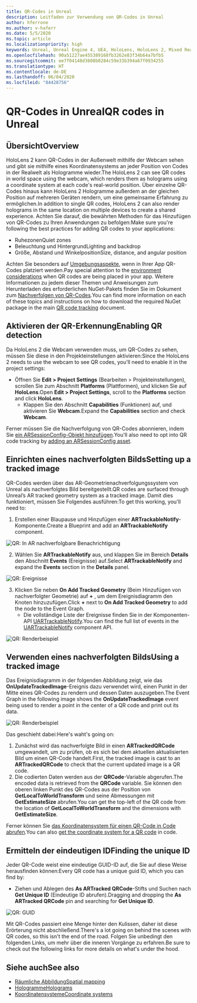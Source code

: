 ```yaml
---
title: QR-Codes in Unreal
description: Leitfaden zur Verwendung von QR-Codes in Unreal
author: hferrone
ms.author: v-haferr
ms.date: 5/5/2020
ms.topic: article
ms.localizationpriority: high
keywords: Unreal, Unreal Engine 4, UE4, HoloLens, HoloLens 2, Mixed Reality, Entwicklung, Features, Dokumentation, Leitfäden, Hologramme, QR-Codes
ms.openlocfilehash: 90a51227ae455389168fb3262e83f34b64a7bfb5
ms.sourcegitcommit: ee7f04148d3608b0284c59e33b394a67f0934255
ms.translationtype: HT
ms.contentlocale: de-DE
ms.lasthandoff: 06/04/2020
ms.locfileid: "84428756"
---
```

# <a name="qr-codes-in-unreal"></a><span data-ttu-id="bd4a8-104">QR-Codes in Unreal</span><span class="sxs-lookup"><span data-stu-id="bd4a8-104">QR codes in Unreal</span></span>

## <a name="overview"></a><span data-ttu-id="bd4a8-105">Übersicht</span><span class="sxs-lookup"><span data-stu-id="bd4a8-105">Overview</span></span>

<span data-ttu-id="bd4a8-106">HoloLens 2 kann QR-Codes in der Außenwelt mithilfe der Webcam sehen und gibt sie mithilfe eines Koordinatensystems an jeder Position von Codes in der Realwelt als Hologramme wieder.</span><span class="sxs-lookup"><span data-stu-id="bd4a8-106">The HoloLens 2 can see QR codes in world space using the webcam, which renders them as holograms using a coordinate system at each code's real-world position.</span></span>  <span data-ttu-id="bd4a8-107">Über einzelne QR-Codes hinaus kann HoloLens 2 Hologramme außerdem an der gleichen Position auf mehreren Geräten rendern, um eine gemeinsame Erfahrung zu ermöglichen.</span><span class="sxs-lookup"><span data-stu-id="bd4a8-107">In addition to single QR codes, HoloLens 2 can also render holograms in the same location on multiple devices to create a shared experience.</span></span> <span data-ttu-id="bd4a8-108">Achten Sie darauf, die bewährten Methoden für das Hinzufügen von QR-Codes zu Ihren Anwendungen zu befolgen:</span><span class="sxs-lookup"><span data-stu-id="bd4a8-108">Make sure you're following the best practices for adding QR codes to your applications:</span></span>

- <span data-ttu-id="bd4a8-109">Ruhezonen</span><span class="sxs-lookup"><span data-stu-id="bd4a8-109">Quiet zones</span></span>
- <span data-ttu-id="bd4a8-110">Beleuchtung und Hintergrund</span><span class="sxs-lookup"><span data-stu-id="bd4a8-110">Lighting and backdrop</span></span>
- <span data-ttu-id="bd4a8-111">Größe, Abstand und Winkelposition</span><span class="sxs-lookup"><span data-stu-id="bd4a8-111">Size, distance, and angular position</span></span>

<span data-ttu-id="bd4a8-112">Achten Sie besonders auf [Umgebungsaspekte](environment-considerations-for-hololens.md), wenn in Ihrer App QR-Codes platziert werden.</span><span class="sxs-lookup"><span data-stu-id="bd4a8-112">Pay special attention to the [environment considerations](environment-considerations-for-hololens.md) when QR codes are being placed in your app.</span></span> <span data-ttu-id="bd4a8-113">Weitere Informationen zu jedem dieser Themen und Anweisungen zum Herunterladen des erforderlichen NuGet-Pakets finden Sie im Dokument zum [Nachverfolgen von QR-Codes](qr-code-tracking.md).</span><span class="sxs-lookup"><span data-stu-id="bd4a8-113">You can find more information on each of these topics and instructions on how to download the required NuGet package in the main [QR code tracking](qr-code-tracking.md) document.</span></span> 

## <a name="enabling-qr-detection"></a><span data-ttu-id="bd4a8-114">Aktivieren der QR-Erkennung</span><span class="sxs-lookup"><span data-stu-id="bd4a8-114">Enabling QR detection</span></span>
<span data-ttu-id="bd4a8-115">Da HoloLens 2 die Webcam verwenden muss, um QR-Codes zu sehen, müssen Sie diese in den Projekteinstellungen aktivieren:</span><span class="sxs-lookup"><span data-stu-id="bd4a8-115">Since the HoloLens 2 needs to use the webcam to see QR codes, you'll need to enable it in the project settings:</span></span>
- <span data-ttu-id="bd4a8-116">Öffnen Sie **Edit > Project Settings** (Bearbeiten > Projekteinstellungen), scrollen Sie zum Abschnitt **Platforms** (Plattformen), und klicken Sie auf **HoloLens**.</span><span class="sxs-lookup"><span data-stu-id="bd4a8-116">Open **Edit > Project Settings**, scroll to the **Platforms** section and click **HoloLens**.</span></span>
    + <span data-ttu-id="bd4a8-117">Klappen Sie den Abschnitt **Capabilities** (Funktionen) auf, und aktivieren Sie **Webcam**.</span><span class="sxs-lookup"><span data-stu-id="bd4a8-117">Expand the **Capabilities** section and check **Webcam**.</span></span>  

<span data-ttu-id="bd4a8-118">Ferner müssen Sie die Nachverfolgung von QR-Codes abonnieren, indem Sie [ein ARSessionConfig-Objekt hinzufügen](https://docs.microsoft.com/windows/mixed-reality/unreal-uxt-ch3#adding-the-session-asset).</span><span class="sxs-lookup"><span data-stu-id="bd4a8-118">You'll also need to opt into QR code tracking by [adding an ARSessionConfig asset](https://docs.microsoft.com/windows/mixed-reality/unreal-uxt-ch3#adding-the-session-asset).</span></span>

## <a name="setting-up-a-tracked-image"></a><span data-ttu-id="bd4a8-119">Einrichten eines nachverfolgten Bilds</span><span class="sxs-lookup"><span data-stu-id="bd4a8-119">Setting up a tracked image</span></span>

<span data-ttu-id="bd4a8-120">QR-Codes werden über das AR-Geometrienachverfolgungssystem von Unreal als nachverfolgtes Bild bereitgestellt.</span><span class="sxs-lookup"><span data-stu-id="bd4a8-120">QR codes are surfaced through Unreal’s AR tracked geometry system as a tracked image.</span></span> <span data-ttu-id="bd4a8-121">Damit dies funktioniert, müssen Sie Folgendes ausführen:</span><span class="sxs-lookup"><span data-stu-id="bd4a8-121">To get this working, you'll need to:</span></span>
1. <span data-ttu-id="bd4a8-122">Erstellen einer Blaupause und Hinzufügen einer **ARTrackableNotify**-Komponente.</span><span class="sxs-lookup"><span data-stu-id="bd4a8-122">Create a Blueprint and add an **ARTrackableNotify** component.</span></span>

![QR: In AR nachverfolgbare Benachrichtigung](images/unreal-spatialmapping-artrackablenotify.PNG)

2. <span data-ttu-id="bd4a8-124">Wählen Sie **ARTrackableNotify** aus, und klappen Sie im Bereich **Details** den Abschnitt **Events** (Ereignisse) auf.</span><span class="sxs-lookup"><span data-stu-id="bd4a8-124">Select **ARTrackableNotify** and expand the **Events** section in the **Details** panel.</span></span> 

![QR: Ereignisse](images/unreal-spatialmapping-events.PNG)

3. <span data-ttu-id="bd4a8-126">Klicken Sie neben **On Add Tracked Geometry** (Beim Hinzufügen von nachverfolgter Geometrie) auf **+** , um dem Ereignisdiagramm den Knoten hinzuzufügen.</span><span class="sxs-lookup"><span data-stu-id="bd4a8-126">Click **+** next to **On Add Tracked Geometry** to add the node to the Event Graph.</span></span>
    - <span data-ttu-id="bd4a8-127">Die vollständige Liste der Ereignisse finden Sie in der Komponenten-API [UARTrackableNotify](https://docs.unrealengine.com/API/Runtime/AugmentedReality/UARTrackableNotifyComponent/index.html).</span><span class="sxs-lookup"><span data-stu-id="bd4a8-127">You can find the full list of events in the [UARTrackableNotify](https://docs.unrealengine.com/API/Runtime/AugmentedReality/UARTrackableNotifyComponent/index.html) component API.</span></span> 

![QR: Renderbeispiel](images/unreal-qr-codes-tracked-geometry.png)

## <a name="using-a-tracked-image"></a><span data-ttu-id="bd4a8-129">Verwenden eines nachverfolgten Bilds</span><span class="sxs-lookup"><span data-stu-id="bd4a8-129">Using a tracked image</span></span>
<span data-ttu-id="bd4a8-130">Das Ereignisdiagramm in der folgenden Abbildung zeigt, wie das **OnUpdateTrackedImage**-Ereignis dazu verwendet wird, einen Punkt in der Mitte eines QR-Codes zu rendern und dessen Daten auszugeben.</span><span class="sxs-lookup"><span data-stu-id="bd4a8-130">The Event Graph in the following image shows the **OnUpdateTrackedImage** event being used to render a point in the center of a QR code and print out its data.</span></span> 

![QR: Renderbeispiel](images/unreal-qr-render.PNG)

<span data-ttu-id="bd4a8-132">Das geschieht dabei:</span><span class="sxs-lookup"><span data-stu-id="bd4a8-132">Here's waht's going on:</span></span>
1. <span data-ttu-id="bd4a8-133">Zunächst wird das nachverfolgte Bild in einen **ARTrackedQRCode** umgewandelt, um zu prüfen, ob es sich bei dem aktuellen aktualisierten Bild um einen QR-Code handelt.</span><span class="sxs-lookup"><span data-stu-id="bd4a8-133">First, the tracked image is cast to an **ARTrackedQRCode** to check that the current updated image is a QR code.</span></span>  
2. <span data-ttu-id="bd4a8-134">Die codierten Daten werden aus der **QRCode**-Variable abgerufen.</span><span class="sxs-lookup"><span data-stu-id="bd4a8-134">The encoded data is retrieved from the **QRCode** variable.</span></span> <span data-ttu-id="bd4a8-135">Sie können den oberen linken Punkt des QR-Codes aus der Position von **GetLocalToWorldTransform** und seine Abmessungen mit **GetEstimateSize** abrufen.</span><span class="sxs-lookup"><span data-stu-id="bd4a8-135">You can get the top-left of the QR code from the location of **GetLocalToWorldTransform** and the dimensions with **GetEstimateSize**.</span></span> 

<span data-ttu-id="bd4a8-136">Ferner können Sie [das Koordinatensystem für einen QR-Code in Code abrufen](https://docs.microsoft.com/windows/mixed-reality/qr-code-tracking#getting-the-coordinate-system-for-a-qr-code).</span><span class="sxs-lookup"><span data-stu-id="bd4a8-136">You can also [get the coordinate system for a QR code](https://docs.microsoft.com/windows/mixed-reality/qr-code-tracking#getting-the-coordinate-system-for-a-qr-code) in code.</span></span>

## <a name="finding-the-unique-id"></a><span data-ttu-id="bd4a8-137">Ermitteln der eindeutigen ID</span><span class="sxs-lookup"><span data-stu-id="bd4a8-137">Finding the unique ID</span></span>
<span data-ttu-id="bd4a8-138">Jeder QR-Code weist eine eindeutige GUID-ID auf, die Sie auf diese Weise herausfinden können:</span><span class="sxs-lookup"><span data-stu-id="bd4a8-138">Every QR code has a unique guid ID, which you can find by:</span></span>
- <span data-ttu-id="bd4a8-139">Ziehen und Ablegen des **As ARTracked QRCode**-Stifts und Suchen nach **Get Unique ID** (Eindeutige ID abrufen).</span><span class="sxs-lookup"><span data-stu-id="bd4a8-139">Dragging and dropping the **As ARTracked QRCode**  pin and searching for **Get Unique ID**.</span></span>

![QR: GUID](images/unreal-qr-guid.PNG)

<span data-ttu-id="bd4a8-141">Mit QR-Codes passiert eine Menge hinter den Kulissen, daher ist diese Erörterung nicht abschließend.</span><span class="sxs-lookup"><span data-stu-id="bd4a8-141">There's a lot going on behind the scenes with QR codes, so this isn't the end of the road.</span></span> <span data-ttu-id="bd4a8-142">Folgen Sie unbedingt den folgenden Links, um mehr über die inneren Vorgänge zu erfahren.</span><span class="sxs-lookup"><span data-stu-id="bd4a8-142">Be sure to check out the following links for more details on what's under the hood.</span></span>

## <a name="see-also"></a><span data-ttu-id="bd4a8-143">Siehe auch</span><span class="sxs-lookup"><span data-stu-id="bd4a8-143">See also</span></span>
* [<span data-ttu-id="bd4a8-144">Räumliche Abbildung</span><span class="sxs-lookup"><span data-stu-id="bd4a8-144">Spatial mapping</span></span>](spatial-mapping.md)
* [<span data-ttu-id="bd4a8-145">Hologramme</span><span class="sxs-lookup"><span data-stu-id="bd4a8-145">Holograms</span></span>](hologram.md)
* [<span data-ttu-id="bd4a8-146">Koordinatensysteme</span><span class="sxs-lookup"><span data-stu-id="bd4a8-146">Coordinate systems</span></span>](coordinate-systems.md)